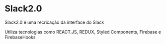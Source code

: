 # Slack2.0
Slack2.0 é uma recricação da interface do Slack

Utiliza tecnologias como REACT.JS, REDUX, Styled Components, Firebase e FirebaseHooks
